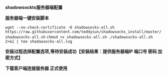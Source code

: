 **shadowsockts服务器端配置**

**服务器端一键安装脚本**

`wget --no-check-certificate -O shadowsocks-all.sh https://raw.githubusercontent.com/teddysun/shadowsocks_install/master/shadowsocks-all.sh`
`chmod +x shadowsocks-all.sh`
`./shadowsocks-all.sh 2>&1 | tee shadowsocks-all.log`

**安装过程选择配置选项,等待安装成功【安装结果：提供服务器端IP 端口号 密码 加密方式】**

**下载客户端连接服务器 正式使用**
